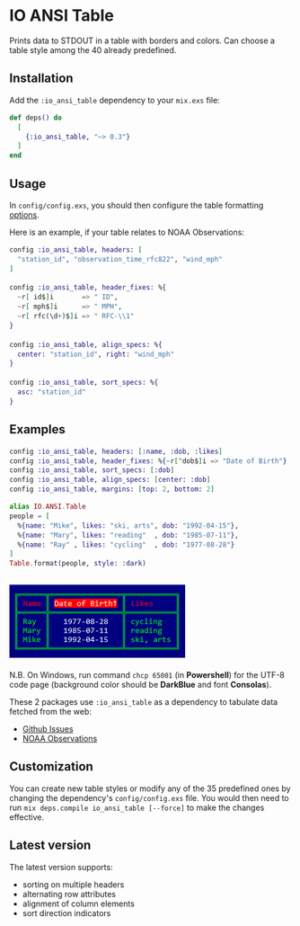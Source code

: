 # IO ANSI Table

Prints data to STDOUT in a table with borders and colors.
Can choose a table style among the 40 already predefined.

## Installation

Add the `:io_ansi_table` dependency to your `mix.exs` file:

```elixir
def deps() do
  [
    {:io_ansi_table, "~> 0.3"}
  ]
end
```

## Usage

In `config/config.exs`, you should then configure the table formatting
[options](https://hexdocs.pm/io_ansi_table/IO.ANSI.Table.Options.html).

Here is an example, if your table relates to NOAA Observations:

```elixir
config :io_ansi_table, headers: [
  "station_id", "observation_time_rfc822", "wind_mph"
]

config :io_ansi_table, header_fixes: %{
  ~r[ id$]i       => " ID",
  ~r[ mph$]i      => " MPH",
  ~r[ rfc(\d+)$]i => " RFC-\\1"
}

config :io_ansi_table, align_specs: %{
  center: "station_id", right: "wind_mph"
}

config :io_ansi_table, sort_specs: %{
  asc: "station_id"
}
```

## Examples

```elixir
config :io_ansi_table, headers: [:name, :dob, :likes]
config :io_ansi_table, header_fixes: %{~r[^dob$]i => "Date of Birth"}
config :io_ansi_table, sort_specs: [:dob]
config :io_ansi_table, align_specs: [center: :dob]
config :io_ansi_table, margins: [top: 2, bottom: 2]
```

```elixir
alias IO.ANSI.Table
people = [
  %{name: "Mike", likes: "ski, arts", dob: "1992-04-15"},
  %{name: "Mary", likes: "reading"  , dob: "1985-07-11"},
  %{name: "Ray" , likes: "cycling"  , dob: "1977-08-28"}
]
Table.format(people, style: :dark)
```
## ![print_table_people](images/print_table_people.png)

N.B. On Windows, run command `chcp 65001` (in **Powershell**) for the UTF-8
code page (background color should be **DarkBlue** and font **Consolas**).

These 2 packages use `:io_ansi_table` as a dependency to tabulate data fetched
from the web:
  - [Github Issues](https://hex.pm/packages/github_issues)
  - [NOAA Observations](https://hex.pm/packages/noaa_observations)

## Customization

You can create new table styles or modify any of the 35 predefined ones
by changing the dependency's `config/config.exs` file. You would then need to
run `mix deps.compile io_ansi_table [--force]` to make the changes effective.

## Latest version

The latest version supports:

  - sorting on multiple headers
  - alternating row attributes
  - alignment of column elements
  - sort direction indicators

